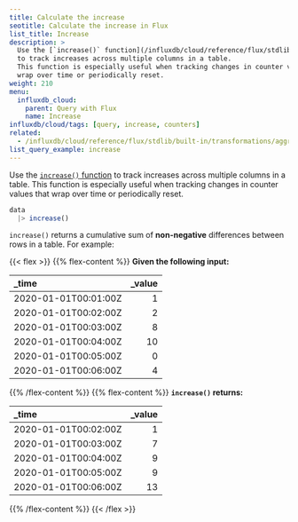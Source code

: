 ```yaml
---
title: Calculate the increase
seotitle: Calculate the increase in Flux
list_title: Increase
description: >
  Use the [`increase()` function](/influxdb/cloud/reference/flux/stdlib/built-in/transformations/increase/)
  to track increases across multiple columns in a table.
  This function is especially useful when tracking changes in counter values that
  wrap over time or periodically reset.
weight: 210
menu:
  influxdb_cloud:
    parent: Query with Flux
    name: Increase
influxdb/cloud/tags: [query, increase, counters]
related:
  - /influxdb/cloud/reference/flux/stdlib/built-in/transformations/aggregates/increase/
list_query_example: increase
---
```


Use the [`increase()` function](/influxdb/cloud/reference/flux/stdlib/built-in/transformations/increase/)
to track increases across multiple columns in a table.
This function is especially useful when tracking changes in counter values that
wrap over time or periodically reset.

```js
data
  |> increase()
```

`increase()` returns a cumulative sum of **non-negative** differences between rows in a table.
For example:

{{< flex >}}
{{% flex-content %}}
**Given the following input:**

| _time                | _value |
|:-----                | ------:|
| 2020-01-01T00:01:00Z | 1      |
| 2020-01-01T00:02:00Z | 2      |
| 2020-01-01T00:03:00Z | 8      |
| 2020-01-01T00:04:00Z | 10     |
| 2020-01-01T00:05:00Z | 0      |
| 2020-01-01T00:06:00Z | 4      |
{{% /flex-content %}}
{{% flex-content %}}
**`increase()` returns:**

| _time                | _value |
|:-----                | ------:|
| 2020-01-01T00:02:00Z | 1      |
| 2020-01-01T00:03:00Z | 7      |
| 2020-01-01T00:04:00Z | 9      |
| 2020-01-01T00:05:00Z | 9      |
| 2020-01-01T00:06:00Z | 13     |
{{% /flex-content %}}
{{< /flex >}}
